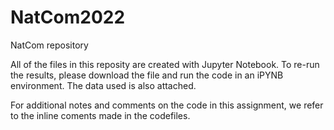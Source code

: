 # NatCom2022
NatCom repository 

All of the files in this reposity are created with Jupyter Notebook. To re-run the results, please download the file and run the code in an iPYNB environment. The data used is also attached. 

For additional notes and comments on the code in this assignment, we refer to the inline coments made in the codefiles. 

